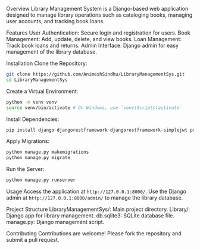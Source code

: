 Overview
Library Management System is a Django-based web application designed to manage library operations such as cataloging books, managing user accounts, and tracking book loans.

Features
User Authentication: Secure login and registration for users.
Book Management: Add, update, delete, and view books.
Loan Management: Track book loans and returns.
Admin Interface: Django admin for easy management of the library database.

Installation
Clone the Repository:
```bash
git clone https://github.com/AnimeshSindhu/LibraryManagementSys.git
cd LibraryManagementSys
```
Create a Virtual Environment:
```bash
python -m venv venv
source venv/bin/activate # On Windows, use `venv\Scripts\activate`
```
Install Dependencies:
```bash
pip install django djangorestframework djangorestframework-simplejwt psycopg2-binary faker pytz sqlparse asgiref
```
Apply Migrations:
```bash
python manage.py makemigrations
python manage.py migrate
```
Run the Server:
```bash
python manage.py runserver
```
Usage
Access the application at `http://127.0.0.1:8000/`.
Use the Django admin at `http://127.0.0.1:8000/admin/` to manage the library database.

Project Structure
LibraryManagementSys/: Main project directory.
Library/: Django app for library management.
db.sqlite3: SQLite database file.
manage.py: Django management script.

Contributing
Contributions are welcome! Please fork the repository and submit a pull request.
